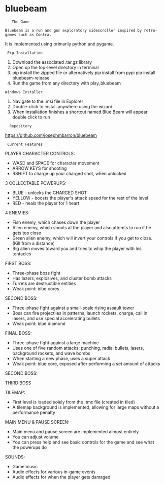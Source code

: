 # bluebeam 
~~~~~~~~~~~~~~
   The Game
~~~~~~~~~~~~~~
    Bluebeam is a run and gun exploratory sidescroller inspired by retro-games such as Contra. 
It is implemented using primarily python and pygame.

~~~~~~~~~~~~~~~~~
 Pip Installation
~~~~~~~~~~~~~~~~~~
1. Download the associated .tar.gz library
2. Open up the top-level directory in terminal
3. pip install the zipped file or alternatively pip install from pypi
   pip install bluebeam-release
4. Run the game from any directory with play_bluebeam

~~~~~~~~~~~~~~
Windows Installer
~~~~~~~~~~~~~~
1. Navigate to the .msi file in Explorer
2. Double-click to install anywhere using the wizard
3. When installation finishes a shortcut named Blue Beam will appear double click to run

~~~~~~~~~~~~~~
  Repository
~~~~~~~~~~~~~~
https://github.com/josephmbarron/bluebeam

~~~~~~~~~~~~~~~~~~
 Current Features
~~~~~~~~~~~~~~~~~~

PLAYER CHARACTER CONTROLS:
 - WASD and SPACE for character movement
 - ARROW KEYS for shooting
 - RSHIFT to charge up your charged shot, when unlocked

3 COLLECTABLE POWERUPS:
 - BLUE - unlocks the CHARGED SHOT
 - YELLOW - boosts the player's attack speed for the rest of the level
 - RED - heals the player for 1 heart

4 ENEMIES:
 - Fish enemy, which chases down the player
 - Alien enemy, which shoots at the player and also attemts to run if he gets too close
 - Green alien enemy, which will invert your controls if you get to close. (Kill from a distance)
 - Big alien moves toward you and tries to whip the player with his tentacles

FIRST BOSS:
 - Three-phase boss fight
 - Has lazers, explosives, and cluster bomb attacks
 - Turrets are destructible entities
 - Weak point: blue cores

SECOND BOSS:
 - Three-phase fight against a small-scale rising assault tower
 - Boss can fire projectiles in patterns, launch rockets, charge, call in lasers, and use special accelerating bullets
 - Weak point: blue diamond

FINAL BOSS:
 - Three-phase fight against a large machine
 - Uses one of five random attacks: punching, radial bullets, lasers, background rockets, and wave bombs
 - When starting a new phase, uses a super attack
 - Weak point: blue core, exposed after performing a set amount of attacks 

SECOND BOSS:

THIRD BOSS

TILEMAP:
 - First level is loaded solely from the .tmx file (created in tiled)
 - A tilemap background is implemented, allowing for large maps without a performance penalty

MAIN MENU & PAUSE SCREEN:
 - Main menu and pause screen are implemented almost entirely
 - You can adjust volume
 - You can press help and see basic controls for the game and see what the powerups do

SOUNDS:
 - Game music
 - Audio effects for various in-game events
 - Audio effects for when the player gets damaged

